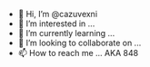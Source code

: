 - 👋 Hi, I’m @cazuvexni
- 👀 I’m interested in ...
- 🌱 I’m currently learning ...
- 💞️ I’m looking to collaborate on ...
- 📫 How to reach me ...
AKA 848
<!---
cazuvexni/cazuvexni is a ✨ special ✨ repository because its `README.md` (this file) appears on your GitHub profile.
You can click the Preview link to take a look at your changes.
--->
